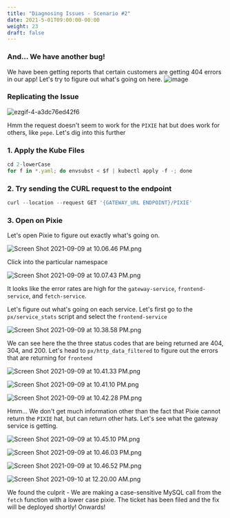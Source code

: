 ```yaml
---
title: "Diagnosing Issues - Scenario #2"
date: 2021-5-01T09:00:00-00:00
weight: 23
draft: false
---
```

### And... We have another bug!
We have been getting reports that certain customers are getting 404 errors in our app! Let's try to figure out what's going on here.
![image](https://user-images.githubusercontent.com/69332964/132966302-c308d777-6c70-4e02-92b2-471248c72343.png)

### Replicating the Issue
![ezgif-4-a3dc76ed42f6](https://user-images.githubusercontent.com/69332964/132959460-b0126cd9-63f8-4d0f-862b-a399b6697151.gif)

Hmm the request doesn't seem to work for the `PIXIE` hat but does work for others, like `pepe`. Let's dig into this further
### 1. Apply the Kube Files

```jsx
cd 2-lowerCase
for f in *.yaml; do envsubst < $f | kubectl apply -f -; done
```

### 2. Try sending the CURL request to the endpoint

```jsx
curl --location --request GET '{GATEWAY_URL ENDPOINT}/PIXIE'
```
### 3. Open on Pixie

Let's open Pixie to figure out exactly what's going on. 

![Screen Shot 2021-09-09 at 10.06.46 PM.png](/images/pixie/Screen_Shot_2021-09-09_at_10.06.46_PM.png)

Click into the particular namespace

![Screen Shot 2021-09-09 at 10.07.43 PM.png](/images/pixie/Screen_Shot_2021-09-09_at_10.07.43_PM.png)

It looks like the error rates are high for the `gateway-service`, `frontend-service`, and `fetch-service`. 

Let's figure out what's going on each service. Let's first go to the `px/service_stats` script and select the `frontend-service`

![Screen Shot 2021-09-09 at 10.38.58 PM.png](/images/pixie/Screen_Shot_2021-09-09_at_10.38.58_PM.png)

We can see here the the three status codes that are being returned are 404, 304, and 200. Let's head to `px/http_data_filtered` to figure out the errors that are returning for `frontend`

![Screen Shot 2021-09-09 at 10.41.33 PM.png](/images/pixie/Screen_Shot_2021-09-09_at_10.41.33_PM.png)

![Screen Shot 2021-09-09 at 10.41.10 PM.png](/images/pixie/Screen_Shot_2021-09-09_at_10.41.10_PM.png)

![Screen Shot 2021-09-09 at 10.42.28 PM.png](/images/pixie/Screen_Shot_2021-09-09_at_10.42.28_PM.png)

Hmm... We don't get much information other than the fact that Pixie cannot return the `PIXIE` hat, but can return other hats. Let's see what the gateway service is getting. 

![Screen Shot 2021-09-09 at 10.45.10 PM.png](/images/pixie/Screen_Shot_2021-09-09_at_10.45.10_PM.png)

![Screen Shot 2021-09-09 at 10.46.03 PM.png](/images/pixie/Screen_Shot_2021-09-09_at_10.46.03_PM.png)

![Screen Shot 2021-09-09 at 10.46.52 PM.png](/images/pixie/Screen_Shot_2021-09-09_at_10.46.52_PM.png)

![Screen Shot 2021-09-10 at 12.20.00 AM.png](/images/pixie/Screen_Shot_2021-09-10_at_12.20.00_AM.png)

We found the culprit - We are making a case-sensitive MySQL call from the `fetch` function with a lower case pixie. The ticket has been filed and the fix will be deployed shortly! Onwards!